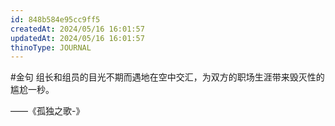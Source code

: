 ```yaml
---
id: 848b584e95cc9ff5
createdAt: 2024/05/16 16:01:57
updatedAt: 2024/05/16 16:01:57
thinoType: JOURNAL
---
```

#金句 组长和组员的目光不期而遇地在空中交汇，为双方的职场生涯带来毁灭性的尴尬一秒。

——《孤独之歌-》